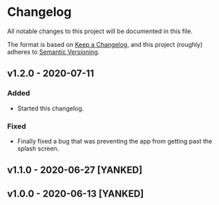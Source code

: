 # Changelog
All notable changes to this project will be documented in this file.

The format is based on [Keep a Changelog](https://keepachangelog.com/en/1.0.0/), and this project (roughly) adheres to [Semantic Versioning](https://semver.org/spec/v2.0.0.html).

## v1.2.0 - 2020-07-11
### Added
- Started this changelog.

### Fixed
- Finally fixed a bug that was preventing the app from getting past the splash screen.

## v1.1.0 - 2020-06-27 [YANKED]

## v1.0.0 - 2020-06-13 [YANKED]